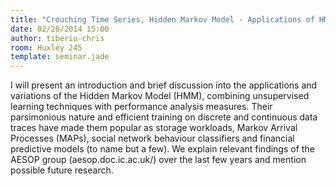 ```yaml
---
title: "Crouching Time Series, Hidden Markov Model - Applications of HMMs in the Real World"
date: 02/28/2014 15:00
author: tiberiu-chris
room: Huxley 245
template: seminar.jade
---
```

I will present an introduction and brief discussion into the
applications and variations of the Hidden Markov Model (HMM), combining
unsupervised learning techniques with performance analysis measures.
Their parsimonious nature and efficient training on discrete and
continuous data traces have made them popular as storage workloads,
Markov Arrival Processes (MAPs), social network behaviour classifiers
and financial predictive models (to name but a few). We explain relevant
findings of the AESOP group (aesop.doc.ic.ac.uk/) over the last few
years and mention possible future research.

<span class="more"></span>
